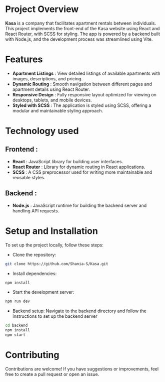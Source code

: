 # Project Overview
**Kasa**  is a company that facilitates apartment rentals between individuals. This project implements the front-end of the Kasa website using React and React Router, with SCSS for styling. The app is powered by a backend built with Node.js, and the development process was streamlined using Vite.

# Features
* **Apartment Listings** : View detailed listings of available apartments with images, descriptions, and pricing.
* **Dynamic Routing** : Smooth navigation between different pages and apartment details using React Router.
* **Responsive Design** :  Fully responsive layout optimized for viewing on desktops, tablets, and mobile devices.
* **Styled with SCSS** : The application is styled using SCSS, offering a modular and maintainable styling approach.

# Technology used
## Frontend :
* **React** : JavaScript library for building user interfaces.
* **React Router** : Library for dynamic routing in React applications.
* **SCSS** : A CSS preprocessor used for writing more maintainable and reusable styles.

## Backend :
* **Node.js** : JavaScript runtime for building the backend server and handling API requests.

# Setup and Installation 
To set up the project locally, follow these steps:
* Clone the repository:
```bash
git clone https://github.com/Shania-S/Kasa.git
```

* Install dependencies:
```bash
npm install
```

* Start the development server:
```bash
npm run dev
```

* Backend setup:
Navigate to the backend directory and follow the instructions to set up the backend server
```bash
cd backend
npm install
npm start
```

# Contributing
Contributions are welcome! If you have suggestions or improvements, feel free to create a pull request or open an issue.
